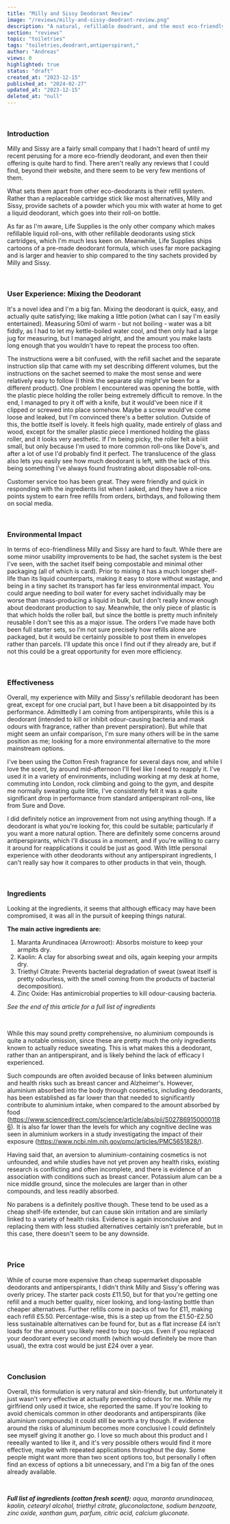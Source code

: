 ```yaml
---
title: "Milly and Sissy Deodorant Review"
image: "/reviews/milly-and-sissy-deodrant-review.png"
description: "A natural, refillable deodrant, and the most eco-friendly I've seen"
section: "reviews"
topic: "toiletries"
tags: "toiletries,deodrant,antiperspirant,"
author: "Andreas"
views: 0
highlighted: true
status: "draft"
created_at: "2023-12-15"
published_at: "2024-02-27"
updated_at: "2023-12-15"
deleted_at: "null"
---
```


&nbsp;

### Introduction

Milly and Sissy are a fairly small company that I hadn't heard of until my recent perusing for a more eco-friendly deodorant, and even then their offering is quite hard to find. There aren't really any reviews that I could find, beyond their website, and there seem to be very few mentions of them.
&nbsp;

What sets them apart from other eco-deodorants is their refill system. Rather than a replaceable cartridge stick like most alternatives, Milly and Sissy, provide sachets of a powder which you mix with water at home to get a liquid deodorant, which goes into their roll-on bottle.

As far as I'm aware, Life Supplies is the only other company which makes refillable liquid roll-ons, with other refillable deodorants using stick cartridges, which I'm much less keen on. Meanwhile, Life Supplies ships cartoons of a pre-made deodorant formula, which uses far more packaging and is larger and heavier to ship compared to the tiny sachets provided by Milly and Sissy.

&nbsp;

### User Experience: Mixing the Deodorant

It's a novel idea and I'm a big fan. Mixing the deodorant is quick, easy, and actually quite satisfying; like making a little potion (what can I say I'm easily entertained). Measuring 50ml of warm - but not boiling - water was a bit fiddly, as I had to let my kettle-boiled water cool, and then only had a large jug for measuring, but I managed alright, and the amount you make lasts long enough that you wouldn't have to repeat the process too often.
&nbsp;

The instructions were a bit confused, with the refill sachet and the separate instruction slip that came with my set describing different volumes, but the instructions on the sachet seemed to make the most sense and were relatively easy to follow (I think the separate slip might've been for a different product). One problem I encountered was opening the bottle, with the plastic piece holding the roller being extremely difficult to remove. In the end, I managed to pry it off with a knife, but it would've been nice if it clipped or screwed into place somehow. Maybe a screw would've come loose and leaked, but I'm convinced there's a better solution. Outside of this, the bottle itself is lovely. It feels high quality, made entirely of glass and wood, except for the smaller plastic piece I mentioned holding the glass roller, and it looks very aesthetic. If I'm being picky, the roller felt a biiiit small, but only because I'm used to more common roll-ons like Dove's, and after a lot of use I'd probably find it perfect. The translucence of the glass also lets you easily see how much deodorant is left, with the lack of this being something I’ve always found frustrating about disposable roll-ons.
&nbsp;

Customer service too has been great. They were friendly and quick in responding with the ingredients list when I asked, and they have a nice points system to earn free refills from orders, birthdays, and following them on social media.

&nbsp;

### Environmental Impact

In terms of eco-friendliness Milly and Sissy are hard to fault. While there are some minor usability improvements to be had, the sachet system is the best I've seen, with the sachet itself being compostable and minimal other packaging (all of which is card). Prior to mixing it has a much longer shelf-life than its liquid counterparts, making it easy to store without wastage, and being in a tiny sachet its transport has far less environmental impact. You could argue needing to boil water for every sachet individually may be worse than mass-producing a liquid in bulk, but I don't really know enough about deodorant production to say. Meanwhile, the only piece of plastic is that which holds the roller ball, but since the bottle is pretty much infinitely reusable I don't see this as a major issue. The orders I’ve made have both been full starter sets, so I’m not sure precisely how refills alone are packaged, but it would be certainly possible to post them in envelopes rather than parcels. I’ll update this once I find out if they already are, but if not this could be a great opportunity for even more efficiency.

&nbsp;

### Effectiveness

Overall, my experience with Milly and Sissy's refillable deodorant has been great, except for one crucial part, but I have been a bit disappointed by its performance. Admittedly I am coming from antiperspirants, while this is a deodorant (intended to kill or inhibit odour-causing bacteria and mask odours with fragrance, rather than prevent perspiration). But while that might seem an unfair comparison, I'm sure many others will be in the same position as me; looking for a more environmental alternative to the more mainstream options.
&nbsp;

I've been using the Cotton Fresh fragrance for several days now, and while I love the scent, by around mid-afternoon I'll feel like I need to reapply it. I've used it in a variety of environments, including working at my desk at home, commuting into London, rock climbing and going to the gym, and despite me normally sweating quite little, I've consistently felt it was a quite significant drop in performance from standard antiperspirant roll-ons, like from Sure and Dove.

I did definitely notice an improvement from not using anything though. If a deodorant is what you're looking for, this could be suitable; particularly if you want a more natural option. There are definitely some concerns around antiperspirants, which I'll discuss in a moment, and if you're willing to carry it around for reapplications it could be just as good. With little personal experience with other deodorants without any antiperspirant ingredients, I can't really say how it compares to other products in that vein, though.

&nbsp;

### Ingredients

Looking at the ingredients, it seems that although efficacy may have been compromised, it was all in the pursuit of keeping things natural.
&nbsp;

**The main active ingredients are:**

1. Maranta Arundinacea (Arrowroot): Absorbs moisture to keep your armpits dry.
2. Kaolin: A clay for absorbing sweat and oils, again keeping your armpits dry.
3. Triethyl Citrate: Prevents bacterial degradation of sweat (sweat itself is pretty odourless, with the smell coming from the products of bacterial decomposition).
4. Zinc Oxide: Has antimicrobial properties to kill odour-causing bacteria.
&nbsp;

_See the end of this article for a full list of ingredients_

&nbsp;

While this may sound pretty comprehensive, no aluminium compounds is quite a notable omission, since these are pretty much the only ingredients known to actually reduce sweating. This is what makes this a deodorant, rather than an antiperspirant, and is likely behind the lack of efficacy I experienced.
&nbsp;

Such compounds are often avoided because of links between aluminium and health risks such as breast cancer and Alzheimer's. However, aluminium absorbed into the body through cosmetics, including deodorants, has been established as far lower than that needed to significantly contribute to aluminium intake, when compared to the amount absorbed by food (<https://www.sciencedirect.com/science/article/abs/pii/S0278691500001186>). It is also far lower than the levels for which any cognitive decline was seen in aluminium workers in a study investigating the impact of their exposure (<https://www.ncbi.nlm.nih.gov/pmc/articles/PMC5651828/>).

Having said that, an aversion to aluminium-containing cosmetics is not unfounded, and while studies have not yet proven any health risks, existing research is conflicting and often incomplete, and there is evidence of an association with conditions such as breast cancer. Potassium alum can be a nice middle ground, since the molecules are larger than in other compounds, and less readily absorbed.
&nbsp;

No parabens is a definitely positive though. These tend to be used as a cheap shelf-life extender, but can cause skin irritation and are similarly linked to a variety of health risks. Evidence is again inconclusive and replacing them with less studied alternatives certainly isn't preferable, but in this case, there doesn't seem to be any downside.

&nbsp;

### Price

While of course more expensive than cheap supermarket disposable deodorants and antiperspirants, I didn't think Milly and Sissy's offering was overly pricey. The starter pack costs £11.50, but for that you're getting one refill and a much better quality, nicer looking, and long-lasting bottle than cheaper alternatives. Further refills come in packs of two for £11, making each refill £5.50. Percentage-wise, this is a step up from the £1.50-£2.50 less sustainable alternatives can be found for, but as a flat increase £4 isn't loads for the amount you likely need to buy top-ups. Even if you replaced your deodorant every second month (which would definitely be more than usual), the extra cost would be just £24 over a year.

&nbsp;

### Conclusion

Overall, this formulation is very natural and skin-friendly, but unfortunately it just wasn't very effective at actually preventing odours for me. While my girlfriend only used it twice, she reported the same. If you're looking to avoid chemicals common in other deodorants and antiperspirants (like aluminium compounds) it could still be worth a try though. If evidence around the risks of aluminium becomes more conclusive I could definitely see myself giving it another go. I love so much about this product and I reeeally wanted to like it, and it's very possible others would find it more effective, maybe with repeated applications throughout the day. Some people might want more than two scent options too, but personally I often find an excess of options a bit unnecessary, and I'm a big fan of the ones already available.

&nbsp;

_**Full list of ingredients (cotton fresh scent):** aqua, maranta arundinacea, kaolin, cetearyl alcohol, triethyl citrate, gluconolactone, sodium benzoate, zinc oxide, xanthan gum, parfum, citric acid, calcium gluconate._
